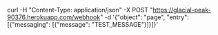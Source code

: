 curl -H "Content-Type: application/json" -X POST "https://glacial-peak-90376.herokuapp.com/webhook" -d '{"object": "page", "entry": [{"messaging": [{"message": "TEST_MESSAGE"}]}]}'

